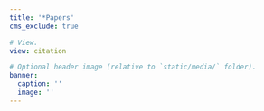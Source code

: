 ```yaml
---
title: '*Papers'
cms_exclude: true

# View.
view: citation

# Optional header image (relative to `static/media/` folder).
banner:
  caption: ''
  image: ''
---
```

